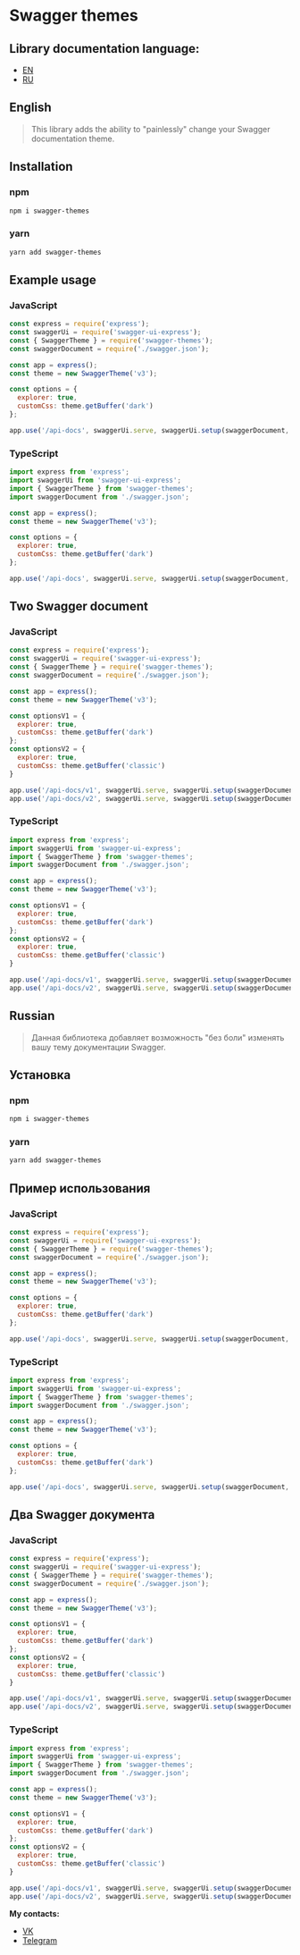 # Swagger themes

## Library documentation language:
  * [EN](#english)
  * [RU](#russian)

## English
> This library adds the ability to "painlessly" change your Swagger documentation theme.

## Installation
### npm
```bash
npm i swagger-themes
```
### yarn
```bash
yarn add swagger-themes
```

## Example usage
### JavaScript
```js
const express = require('express');
const swaggerUi = require('swagger-ui-express');
const { SwaggerTheme } = require('swagger-themes');
const swaggerDocument = require('./swagger.json');

const app = express();
const theme = new SwaggerTheme('v3');

const options = {
  explorer: true,
  customCss: theme.getBuffer('dark')
};

app.use('/api-docs', swaggerUi.serve, swaggerUi.setup(swaggerDocument, options));
```

### TypeScript
```js
import express from 'express';
import swaggerUi from 'swagger-ui-express';
import { SwaggerTheme } from 'swagger-themes';
import swaggerDocument from './swagger.json';

const app = express();
const theme = new SwaggerTheme('v3');

const options = {
  explorer: true,
  customCss: theme.getBuffer('dark')
};

app.use('/api-docs', swaggerUi.serve, swaggerUi.setup(swaggerDocument, options));
```

## Two Swagger document
### JavaScript
```js
const express = require('express');
const swaggerUi = require('swagger-ui-express');
const { SwaggerTheme } = require('swagger-themes');
const swaggerDocument = require('./swagger.json');

const app = express();
const theme = new SwaggerTheme('v3');

const optionsV1 = {
  explorer: true,
  customCss: theme.getBuffer('dark')
};
const optionsV2 = {
  explorer: true,
  customCss: theme.getBuffer('classic')
}

app.use('/api-docs/v1', swaggerUi.serve, swaggerUi.setup(swaggerDocument, optionsV1)); // Dark theme documentation
app.use('/api-docs/v2', swaggerUi.serve, swaggerUi.setup(swaggerDocument, optionsV2)); // Classic theme documentation
```

### TypeScript
```js
import express from 'express';
import swaggerUi from 'swagger-ui-express';
import { SwaggerTheme } from 'swagger-themes';
import swaggerDocument from './swagger.json';

const app = express();
const theme = new SwaggerTheme('v3');

const optionsV1 = {
  explorer: true,
  customCss: theme.getBuffer('dark')
};
const optionsV2 = {
  explorer: true,
  customCss: theme.getBuffer('classic')
}

app.use('/api-docs/v1', swaggerUi.serve, swaggerUi.setup(swaggerDocument, optionsV1)); // Документация с тёмной темой
app.use('/api-docs/v2', swaggerUi.serve, swaggerUi.setup(swaggerDocument, optionsV2)); // Документация с классической темой
```

## Russian
> Данная библиотека добавляет возможность "без боли" изменять вашу тему документации Swagger.

## Установка
### npm
```bash
npm i swagger-themes
```
### yarn
```bash
yarn add swagger-themes
```

## Пример использования
### JavaScript
```js
const express = require('express');
const swaggerUi = require('swagger-ui-express');
const { SwaggerTheme } = require('swagger-themes');
const swaggerDocument = require('./swagger.json');

const app = express();
const theme = new SwaggerTheme('v3');

const options = {
  explorer: true,
  customCss: theme.getBuffer('dark')
};

app.use('/api-docs', swaggerUi.serve, swaggerUi.setup(swaggerDocument, options));
```

### TypeScript
```js
import express from 'express';
import swaggerUi from 'swagger-ui-express';
import { SwaggerTheme } from 'swagger-themes';
import swaggerDocument from './swagger.json';

const app = express();
const theme = new SwaggerTheme('v3');

const options = {
  explorer: true,
  customCss: theme.getBuffer('dark')
};

app.use('/api-docs', swaggerUi.serve, swaggerUi.setup(swaggerDocument, options));
```

## Два Swagger документа
### JavaScript
```js
const express = require('express');
const swaggerUi = require('swagger-ui-express');
const { SwaggerTheme } = require('swagger-themes');
const swaggerDocument = require('./swagger.json');

const app = express();
const theme = new SwaggerTheme('v3');

const optionsV1 = {
  explorer: true,
  customCss: theme.getBuffer('dark')
};
const optionsV2 = {
  explorer: true,
  customCss: theme.getBuffer('classic')
}

app.use('/api-docs/v1', swaggerUi.serve, swaggerUi.setup(swaggerDocument, optionsV1)); // Документация с тёмной темой
app.use('/api-docs/v2', swaggerUi.serve, swaggerUi.setup(swaggerDocument, optionsV2)); // Документация с классической темой
```

### TypeScript
```js
import express from 'express';
import swaggerUi from 'swagger-ui-express';
import { SwaggerTheme } from 'swagger-themes';
import swaggerDocument from './swagger.json';

const app = express();
const theme = new SwaggerTheme('v3');

const optionsV1 = {
  explorer: true,
  customCss: theme.getBuffer('dark')
};
const optionsV2 = {
  explorer: true,
  customCss: theme.getBuffer('classic')
}

app.use('/api-docs/v1', swaggerUi.serve, swaggerUi.setup(swaggerDocument, optionsV1)); // Документация с тёмной темой
app.use('/api-docs/v2', swaggerUi.serve, swaggerUi.setup(swaggerDocument, optionsV2)); // Документация с классической темой
```

**My contacts:**
  * [VK](https://vk.com/ilya_mixaltik)
  * [Telegram](https://t.me/ilya_mixaltik)